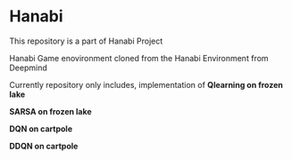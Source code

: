# Hanabi
This repository is a part of Hanabi Project

Hanabi Game enovironment cloned from the Hanabi Environment from Deepmind

Currently repository only includes, implementation of 
 **Qlearning on frozen lake**
 
 **SARSA on frozen lake**
 
 **DQN on cartpole**
 
 **DDQN on cartpole**

    
